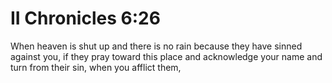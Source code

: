 # II Chronicles 6:26

When heaven is shut up and there is no rain because they have sinned against you, if they pray toward this place and acknowledge your name and turn from their sin, when you afflict them,
